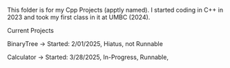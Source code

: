 This folder is for my Cpp Projects (apptly named). I started coding in C++ in 2023 and took my first class in it at UMBC (2024). 


Current Projects 

BinaryTree -> Started: 2/01/2025, Hiatus, not Runnable 

Calculator -> Started: 3/28/2025, In-Progress, Runnable,



